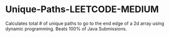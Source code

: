 # Unique-Paths-LEETCODE-MEDIUM
Calculates total # of unique paths to go to the end edge of a 2d array using dynamic programming. Beats 100% of Java Submissions.
